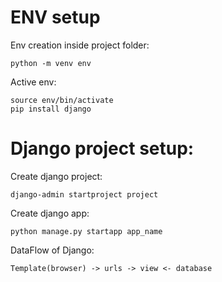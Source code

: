 
# ENV setup

Env creation inside project folder:
```
python -m venv env
```
Active env:
```
source env/bin/activate
pip install django
```


# Django project setup:

Create django project:
```
django-admin startproject project
```
Create django app:

```
python manage.py startapp app_name
```
DataFlow of Django:
```
Template(browser) -> urls -> view <- database
```